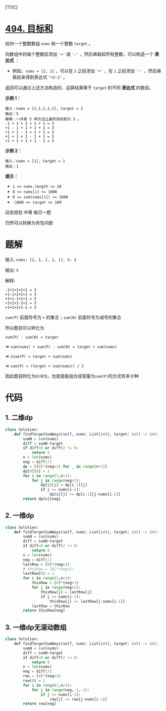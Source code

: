 <!--
 * @Description: 
 * @Autor: Au3C2
 * @Date: 2021-06-07 10:59:27
 * @LastEditors: Au3C2
 * @LastEditTime: 2021-06-07 11:05:32
-->

[TOC]

# [494. 目标和](https://leetcode-cn.com/problems/target-sum/)

给你一个整数数组 `nums` 和一个整数 `target` 。

向数组中的每个整数前添加 `'+'` 或 `'-'` ，然后串联起所有整数，可以构造一个 **表达式** ：

-   例如，`nums = [2, 1]` ，可以在 `2` 之前添加 `'+'` ，在 `1` 之前添加 `'-'` ，然后串联起来得到表达式 `"+2-1"` 。

返回可以通过上述方法构造的、运算结果等于 `target` 的不同 **表达式** 的数目。

 

**示例 1：**

```
输入：nums = [1,1,1,1,1], target = 3
输出：5
解释：一共有 5 种方法让最终目标和为 3 。
-1 + 1 + 1 + 1 + 1 = 3
+1 - 1 + 1 + 1 + 1 = 3
+1 + 1 - 1 + 1 + 1 = 3
+1 + 1 + 1 - 1 + 1 = 3
+1 + 1 + 1 + 1 - 1 = 3
```

**示例 2：**

```
输入：nums = [1], target = 1
输出：1
```

 

**提示：**

-   `1 <= nums.length <= 20`
-   `0 <= nums[i] <= 1000`
-   `0 <= sum(nums[i]) <= 1000`
-   `-1000 <= target <= 100`


动态规划 中等 每日一题

仍然可以转换为背包问题

# 题解

输入: `nums: [1, 1, 1, 1, 1], S: 3`

输出: `5`

解释:

```
-1+1+1+1+1 = 3
+1-1+1+1+1 = 3
+1+1-1+1+1 = 3
+1+1+1-1+1 = 3
+1+1+1+1-1 = 3
```

`sum(P)` 前面符号为 `+` 的集合；`sum(N)` 前面符号为减号的集合

所以题目可以转化为

`sum(P) - sum(N) = target `

=> `sum(nums) + sum(P) - sum(N) = target + sum(nums)`

=> `2sum(P) = target + sum(nums) `

=> `sum(P) = (target + sum(nums)) / 2`

因此题目转化为`01背包`，也就是能组合成容量为`sum(P)`的方式有多少种

    

# 代码

## 1. 二维dp

```python
class Solution:
    def findTargetSumWays(self, nums: List[int], target: int) -> int:
        sumN = sum(nums)
        diff = sumN-target
        if diff<0 or diff%2 != 0:
            return 0
        n = len(nums)
        neg = diff//2
        dp = [[0]*(neg+1) for _ in range(n+1)]
        dp[0][0] = 1
        for i in range(1,n+1):
            for j in range(neg+1):
                dp[i][j] = dp[i-1][j]
                if j >= nums[i-1]:
                    dp[i][j] += dp[i-1][j-nums[i-1]]
        return dp[n][neg]    
```

## 2. 一维dp

```python
class Solution:
    def findTargetSumWays(self, nums: List[int], target: int) -> int:
        sumN = sum(nums)
        diff = sumN-target
        if diff<0 or diff%2 != 0:
            return 0
        n = len(nums)
        neg = diff//2
        lastRow = [0]*(neg+1)
        # thisRow = [0]*(neg+1)
        lastRow[0] = 1
        for i in range(1,n+1):
            thisRow = [0]*(neg+1)
            for j in range(neg+1):
                thisRow[j] = lastRow[j]
                if j >= nums[i-1]:
                    thisRow[j] += lastRow[j-nums[i-1]]
            lastRow = thisRow
        return thisRow[neg]      
```

## 3. 一维dp无滚动数组

```python
class Solution:
    def findTargetSumWays(self, nums: List[int], target: int) -> int:
        sumN = sum(nums)
        diff = sumN-target
        if diff<0 or diff%2 != 0:
            return 0
        n = len(nums)
        neg = diff//2
        row = [0]*(neg+1)
        row[0] = 1
        for i in range(1,n+1):
            for j in range(neg,-1,-1):
                if j >= nums[i-1]:
                    row[j] += row[j-nums[i-1]]
        return row[neg]  
```